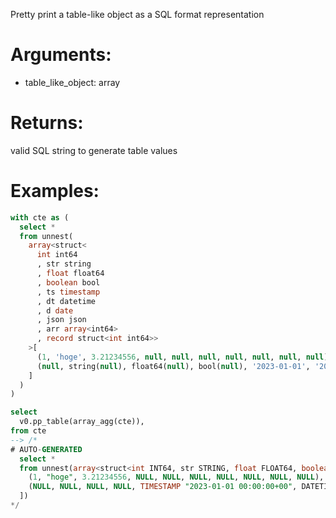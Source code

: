 Pretty print a table-like object as a SQL format representation

Arguments:
===

- table_like_object: array<any type>

Returns:
===

valid SQL string to generate table values

Examples:
===

```sql
with cte as (
  select *
  from unnest(
    array<struct<
      int int64
      , str string
      , float float64
      , boolean bool
      , ts timestamp
      , dt datetime
      , d date
      , json json
      , arr array<int64>
      , record struct<int int64>>
    >[
      (1, 'hoge', 3.21234556, null, null, null, null, null, null, null),
      (null, string(null), float64(null), bool(null), '2023-01-01', '2023-01-01', '2023-01-01', to_json(null), [1, 2], struct(1))
    ]
  )
)

select
  v0.pp_table(array_agg(cte)),
from cte
--> /*
# AUTO-GENERATED
  select * 
  from unnest(array<struct<int INT64, str STRING, float FLOAT64, boolean INT64, ts TIMESTAMP, dt DATETIME, d DATE, json JSON, arr ARRAY<INT64>, record STRUCT<INT64>>>[
    (1, "hoge", 3.21234556, NULL, NULL, NULL, NULL, NULL, NULL, NULL),
    (NULL, NULL, NULL, NULL, TIMESTAMP "2023-01-01 00:00:00+00", DATETIME "2023-01-01 00:00:00", DATE "2023-01-01", JSON "null", [1, 2], STRUCT(1))
  ])
*/
```

